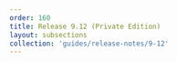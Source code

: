```yaml
---
order: 160
title: Release 9.12 (Private Edition)
layout: subsections
collection: 'guides/release-notes/9-12'
---
```


